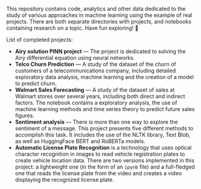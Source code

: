 This repository contains code, analytics and other data dedicated to the study of 
various approaches in machine learning using the example of real projects. 
There are both separate directories with projects, and notebooks containing research on a topic. 
Have fun exploring! :eyes:

List of completed projects:

* **Airy solution PINN project** — The project is dedicated to solving the Airy differential equation using neural networks.
* **Telco Churn Prediction** — A study of the dataset of the churn of customers of a telecommunications company, including 
detailed exploratory data analysis, machine learning and the creation of a model to predict churn.
* **Walmart Sales Forecasting** — A study of the dataset of sales at Walmart stores over several years, including both 
direct and indirect factors. The notebook contains a exploratory analysis, the use of machine learning methods and time series theory to predict future sales figures.
* **Sentiment analysis** — There is more than one way to explore the sentiment of a message. This project presents five different methods to accomplish this task. It 
includes the use of the NLTK library, Text Blob, as well as HuggingFace BERT and RoBERTa models.
* **Automatic License Plate Recognition** is a technology that uses optical character recognition in images to read vehicle registration plates to create vehicle location 
data. There are two versions implemented in this project: a lightweight one (in the form of an ```ipynb``` file) and a full-fledged one that reads the license plate from the 
video and creates a video displaying the recognized license plate.